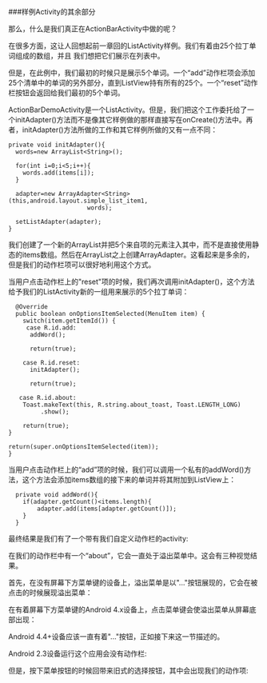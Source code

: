 ###样例Activity的其余部分

那么，什么是我们真正在ActionBarActivity中做的呢？

在很多方面，这让人回想起前一章回的ListActivity样例。我们有着由25个拉丁单词组成的数组，并且
我们想把它们展示在列表中。

但是，在此例中，我们最初的时候只是展示5个单词。一个“add”动作栏项会添加25个清单中的单词的另外部分，直到ListView持有所有的25个。一个“reset”动作栏按钮会返回给我们最初的5个单词。

ActionBarDemoActivity是一个ListActivity。但是，我们把这个工作委托给了一个initAdapter()方法而不是像其它样例做的那样直接写在onCreate()方法中。再者，initAdapter()方法所做的工作和其它样例所做的又有一点不同：

    private void initAdapter(){
      words=new ArrayList<String>();
      
      for(int i=0;i<5;i++){
        words.add(items[i]);
      }
      
      adapter=new ArrayAdapter<String>(this,android.layout.simple_list_item1,
                          words);
                          
      setListAdapter(adapter);                    
    }
    
我们创建了一个新的ArrayList并把5个来自项的元素注入其中，而不是直接使用静态的items数组。然后在ArrayList之上创建ArrayAdapter。这看起来是多余的，但是我们的动作栏项可以很好地利用这个方式。  

当用户点击动作栏上的"reset"项的时候，我们再次调用initAdapter()，这个方法给予我们的ListActivity新的一组用来展示的5个拉丁单词：
    
      @Override
      public boolean onOptionsItemSelected(MenuItem item) {
        switch(item.getItemId()) {
         case R.id.add:
          addWord();

          return(true);

        case R.id.reset:
          initAdapter();

          return(true);

       case R.id.about:
        Toast.makeText(this, R.string.about_toast, Toast.LENGTH_LONG)
             .show();

        return(true);
    }

    return(super.onOptionsItemSelected(item));
    }

当用户点击动作栏上的“add”项的时候，我们可以调用一个私有的addWord()方法，这个方法会添加items数组的接下来的单词并将其附加到ListView上：

      private void addWord(){
        if(adapter.getCount()<items.length){
            adapter.add(items[adapter.getCount()]);
        }
      }  
     
最终结果是我们有了一个带有我们自定义动作栏的activity:

在我们的动作栏中有一个“about”，它会一直处于溢出菜单中。这会有三种视觉结果。

首先，在没有屏幕下方菜单键的设备上，溢出菜单是以"..."按钮展现的，它会在被点击的时候展现溢出菜单：

在有着屏幕下方菜单键的Android 4.x设备上，点击菜单键会使溢出菜单从屏幕底部出现：

Android 4.4+设备应该一直有着"..."按钮，正如接下来这一节描述的。

Android 2.3设备运行这个应用会没有动作栏:

但是，按下菜单按钮的时候回带来旧式的选择按钮，其中会出现我们的动作项:




     